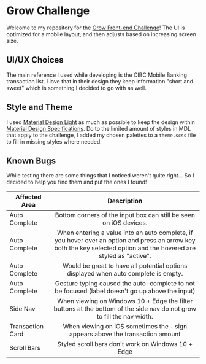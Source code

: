 # Grow Challenge
Welcome to my repository for the [Grow Front-end Challenge](https://github.com/poweredbygrow/front-end-challenge)!
The UI is optimized for a mobile layout, and then adjusts based on increasing screen size.

## UI/UX Choices
The main reference I used while developing is the CIBC Mobile Banking transaction list.
I love that in their design they keep information "short and sweet" which is something I decided to go with as well.

## Style and Theme
I used [Material Design Light](https://getmdl.io/) as much as possible to keep the design within [Material Design Specifications](https://material.io/).
Do to the limited amount of styles in MDL that apply to the challenge, I added my chosen palettes to a `theme.scss` file to fill in missing styles where needed.

## Known Bugs
While testing there are some things that I noticed weren't quite right... So I decided to help you find them and put the ones I found!

|Affected Area   |Description  |
|----------------|:-----------:|
|Auto Complete   |Bottom corners of the input box can still be seen on iOS devices.|
|Auto Complete   |When entering a value into an auto complete, if you hover over an option and press an arrow key both the key selected option and the hovered are styled as "active".|
|Auto Complete   |Would be great to have all potential options displayed when auto complete is empty.|
|Auto Complete   |Gesture typing caused the auto-complete to not be focused (label doesn't go up above the input)|
|Side Nav        |When viewing on Windows 10 + Edge the filter buttons at the bottom of the side nav do not grow to fill the nav width.|
|Transaction Card|When viewing on iOS sometimes the `-` sign appears above the transaction amount|
|Scroll Bars     |Styled scroll bars don't work on Windows 10 + Edge|
